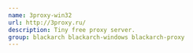```yaml
---
name: 3proxy-win32
url: http://3proxy.ru/
description: Tiny free proxy server.
group: blackarch blackarch-windows blackarch-proxy
---
```

